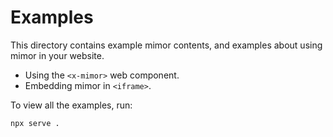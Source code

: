 # Examples

This directory contains example mimor contents,
and examples about using mimor in your website.

- Using the `<x-mimor>` web component.
- Embedding mimor in `<iframe>`.

To view all the examples, run:

```
npx serve .
```
